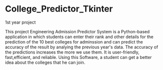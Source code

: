 # College_Predictor_Tkinter

1st year project

This project Engineering Admission Predictor System is a Python-based application in which students can enter their rank and other details for the prediction of the 10 best colleges for adminssion and can predict the accuracy of the result by analying the previous year's data. The accuracy of the predictions increases the more we use them. It is user-friendly, fast,efficient, and reliable. Using this Software, a student can get a better idea about the colleges that he can join.
